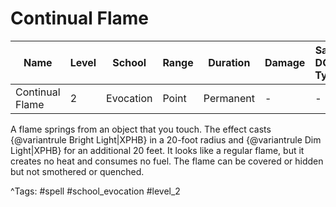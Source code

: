 # Continual Flame

| Name | Level | School | Range | Duration | Damage | Save DC & Type |
|------|-------|--------|-------|----------|--------|----------------|
| Continual Flame | 2 | Evocation | Point | Permanent | - | - |

A flame springs from an object that you touch. The effect casts {@variantrule Bright Light|XPHB} in a 20-foot radius and {@variantrule Dim Light|XPHB} for an additional 20 feet. It looks like a regular flame, but it creates no heat and consumes no fuel. The flame can be covered or hidden but not smothered or quenched.

^Tags: #spell #school_evocation #level_2